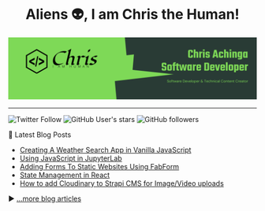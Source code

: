 <h1 align="center">
Aliens 👽, I am Chris the Human! 
</h1>

![chris-achinga](cover_1.png)

<hr />

![Twitter Follow](https://img.shields.io/twitter/follow/achinga_chris?style=social) ![GitHub User's stars](https://img.shields.io/github/stars/achingachris?style=social) ![GitHub followers](https://img.shields.io/github/followers/achingachris?style=social)

📘 Latest Blog Posts

<!-- BLOG-POST-LIST:START -->
- [Creating A Weather Search App in Vanilla JavaScript](https://chrisdevcode.hashnode.dev/creating-a-weather-search-app-in-vanilla-javascript)
- [Using JavaScript in JupyterLab](https://chrisdevcode.hashnode.dev/using-javascript-in-jupyterlab)
- [Adding Forms To Static Websites Using FabForm](https://chrisdevcode.hashnode.dev/adding-forms-to-static-websites-using-fabform)
- [State Management in React](https://chrisdevcode.hashnode.dev/state-management-in-react)
- [How to add Cloudinary to Strapi CMS for Image/Video uploads](https://chrisdevcode.hashnode.dev/how-to-add-cloudinary-to-strapi-cms-for-imagevideo-uploads)
<!-- BLOG-POST-LIST:END -->

▶ [...more blog articles](https://chrisdevcode.hashnode.dev/)
